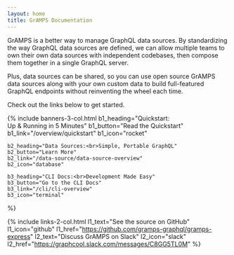 ```yaml
---
layout: home
title: GrAMPS Documentation
---
```


GrAMPS is a better way to manage GraphQL data sources. By standardizing the way GraphQL data sources are defined, we can allow multiple teams to own their own data sources with independent codebases, then compose them together in a single GraphQL server.

Plus, data sources can be shared, so you can use open source GrAMPS data sources along with your own custom data to build full-featured GraphQL endpoints without reinventing the wheel each time.

Check out the links below to get started.

{% include banners-3-col.html
    b1_heading="Quickstart:<br>Up & Running in 5 Minutes"
    b1_button="Read the Quickstart"
    b1_link="/overview/quickstart"
    b1_icon="rocket"

    b2_heading="Data Sources:<br>Simple, Portable GraphQL"
    b2_button="Learn More"
    b2_link="/data-source/data-source-overview"
    b2_icon="database"

    b3_heading="CLI Docs:<br>Development Made Easy"
    b3_button="Go to the CLI Docs"
    b3_link="/cli/cli-overview"
    b3_icon="terminal"
%}

{% include links-2-col.html
    l1_text="See the source on GitHub"
    l1_icon="github"
    l1_href="https://github.com/gramps-graphql/gramps-express"
    l2_text="Discuss GrAMPS on Slack"
    l2_icon="slack"
    l2_href="https://graphcool.slack.com/messages/C8GG5TL0M"
%}
